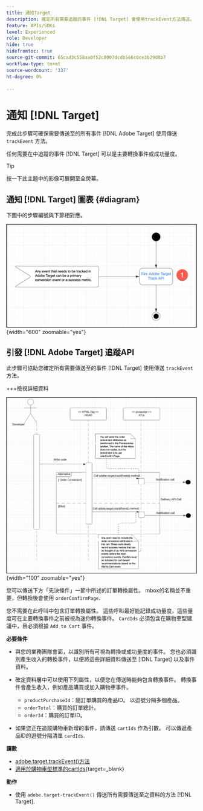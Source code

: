 ```yaml
---
title: 通知Target
description: 確定所有需要追蹤的事件 [!DNL Target] 會使用trackEvent方法傳送。
feature: APIs/SDKs
level: Experienced
role: Developer
hide: true
hidefromtoc: true
source-git-commit: 65cad3c558aa0f52c8007dcdb566c0ce3b29d8b7
workflow-type: tm+mt
source-wordcount: '337'
ht-degree: 0%

---
```


# 通知 [!DNL Target]

完成此步驟可確保需要傳送至的所有事件 [!DNL Adobe Target] 使用傳送 `trackEvent` 方法。

任何需要在中追蹤的事件 [!DNL Target] 可以是主要轉換事件或成功量度。

>[!TIP]
>
>按一下此主題中的影像可展開至全熒幕。

## 通知 [!DNL Target] 圖表 {#diagram}

下圖中的步驟編號與下節相對應。

![通知Target](/help/dev/patterns/assets/diagram-notify-target.png){width="600" zoomable="yes"}

## 引發 [!DNL Adobe Target] 追蹤API

此步驟可協助您確定所有需要傳送至的事件 [!DNL Target] 使用傳送 `trackEvent` 方法。

+++檢視詳細資料

![Fire Adobe Target追蹤API圖表](/help/dev/patterns/assets/fire-adobe-target-track-api-diagram.png){width="100" zoomable="yes"}

您可以傳送下方「先決條件」一節中所述的訂單轉換屬性。 mbox的名稱並不重要，但轉換後會使用 `orderConfirmPage`.

您不需要在此呼叫中包含訂單轉換屬性。 這些呼叫最好能記錄成功量度，這些量度可在主要轉換事件之前被視為迷你轉換事件。 `CardIds` 必須包含在購物車型建議中，且必須根據 `Add to Cart` 事件。

**必要條件**

* 與您的業務團隊會面，以識別所有可視為轉換或成功量度的事件。 您也必須識別產生收入的轉換事件，以便將這些詳細資料傳送至 [!DNL Target] 以及事件資料。
* 確定資料層中可以使用下列屬性，以便您在傳送時能夠包含轉換事件。 轉換事件會產生收入，例如產品購買或加入購物車事件。

   * `productPurchaseId`：隨訂單購買的產品ID。 以逗號分隔多個產品。
   * `orderTotal`：購買的訂單總計。
   * `orderId`：購買的訂單ID。

* 如果您正在追蹤購物車新增的事件，請傳送 `cartIds` 作為引數。 可以傳遞產品ID的逗號分隔清單 `cardIds`.

**讀數**

* [adobe.target.trackEvent()方法](/help/dev/implement/client-side/atjs/atjs-functions/adobe-target-trackevent.md)
* [適用於購物車型標準的cartIds](https://experienceleague.adobe.com/docs/target/using/recommendations/criteria/base-the-recommendation-on-a-recommendation-key.html?lang=en#cart-based){target=_blank}

**動作**

* 使用 `adobe.target-trackEvent()` 傳送所有需要傳送至之資料的方法 [!DNL Target].







